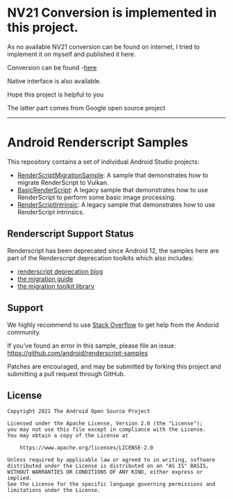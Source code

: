 # NV21 Conversion is implemented in this project. 

As no available NV21 conversion can be found on internet, I tried to implement it on myself and published it here.

Conversion can be found -[here](./RenderScriptMigrationSample/app/src/main/cpp/NV21Converter.cpp)

Native interface is also available.

Hope this project is helpful to you

The latter part comes from Google open source project

---



# Android Renderscript Samples

This repository contains a set of individual Android Studio projects:
- [RenderScriptMigrationSample](./RenderScriptMigrationSample): A sample that demonstrates how to migrate RenderScript to Vulkan.
- [BasicRenderScript](./BasicRenderScript): A legacy sample that demonstrates how to use RenderScript to perform some basic image processing.
- [RenderScriptIntrinsic](./RenderScriptIntrinsic): A legacy sample that demonstrates how to use RenderScript intrinsics.

## Renderscript Support Status

Renderscript has been deprecated since Android 12, the samples here are part of the Renderscript deprecation toolkits which also includes:
- [renderscript deprecation blog](https://android-developers.googleblog.com/2021/04/android-gpu-compute-going-forward.html)
- [the migration guide](https://developer.android.com/guide/topics/renderscript/migrate)
- [the migration toolkit library](https://github.com/android/renderscript-intrinsics-replacement-toolkit)


## Support

We highly recommend to use [Stack Overflow](http://stackoverflow.com/questions/tagged/android) to get help from the Andorid community.

If you've found an error in this sample, please file an issue:
https://github.com/android/renderscript-samples

Patches are encouraged, and may be submitted by forking this project and
submitting a pull request through GitHub.

## License

```
Copyright 2021 The Android Open Source Project

Licensed under the Apache License, Version 2.0 (the "License");
you may not use this file except in compliance with the License.
You may obtain a copy of the License at

    https://www.apache.org/licenses/LICENSE-2.0

Unless required by applicable law or agreed to in writing, software
distributed under the License is distributed on an "AS IS" BASIS,
WITHOUT WARRANTIES OR CONDITIONS OF ANY KIND, either express or implied.
See the License for the specific language governing permissions and
limitations under the License.
```
